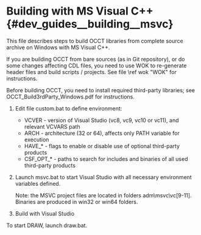 Building with MS Visual C++ {#dev_guides__building__msvc}
===========================

This file describes steps to build OCCT libraries from complete source
archive on Windows with MS Visual C++. 

If you are building OCCT from bare sources (as in Git repository), or do some 
changes affecting CDL files, you need to use WOK to re-generate header files
and build scripts / projects. See file \ref wok "WOK" for instructions.

Before building OCCT, you need to install required third-party libraries; see
OCCT_Build3rdParty_Windows.pdf for instructions.

1. Edit file custom.bat to define environment: 

   - VCVER - version of Visual Studio (vc8, vc9, vc10 or vc11), 
             and relevant VCVARS path
   - ARCH - architecture (32 or 64), affects only PATH variable for execution
   - HAVE_* - flags to enable or disable use of optional third-party products
   - CSF_OPT_* - paths to search for includes and binaries of all used 
                 third-party products

2. Launch msvc.bat to start Visual Studio with all necessary environment 
   variables defined.

   Note: the MSVC project files are located in folders adm\\msvc\\vc[9-11].
   Binaries are produced in win32 or win64 folders.

3. Build with Visual Studio

To start DRAW, launch draw.bat.
